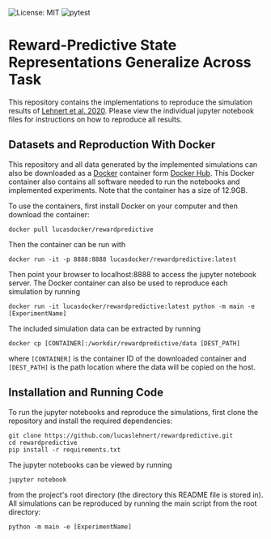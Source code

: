 ![License: MIT](https://img.shields.io/badge/License-MIT-yellow.svg)
![pytest](https://github.com/lucaslehnert/rlutils/workflows/pytest/badge.svg)

# Reward-Predictive State Representations Generalize Across Task

This repository contains the implementations to reproduce the simulation results of [Lehnert et al. 2020][paper].
Please view the individual jupyter notebook files for instructions on how to reproduce all results.

## Datasets and Reproduction With Docker

This repository and all data generated by the implemented simulations can also be downloaded as a [Docker][docker] 
container form [Docker Hub][dockerhub]. This Docker container also contains all software needed to run the notebooks and implemented 
experiments. Note that the container has a size of 12.9GB.

To use the containers, first install Docker on your computer and then download the container:

```angular2
docker pull lucasdocker/rewardpredictive
```

Then the container can be run with

```angular2
docker run -it -p 8888:8888 lucasdocker/rewardpredictive:latest
```

Then point your browser to localhost:8888 to access the jupyter notebook server.
The Docker container can also be used to reproduce each simulation by running

```angular2
docker run -it lucasdocker/rewardpredictive:latest python -m main -e [ExperimentName]
```

The included simulation data can be extracted by running

```angular2
docker cp [CONTAINER]:/workdir/rewardpredictive/data [DEST_PATH]
```

where `[CONTAINER]` is the container ID of the downloaded container and `[DEST_PATH]` is the path location where the 
data will be copied on the host.

## Installation and Running Code

To run the jupyter notebooks and reproduce the simulations, first clone the repository and install the required 
dependencies:

```
git clone https://github.com/lucaslehnert/rewardpredictive.git
cd rewardpredictive
pip install -r requirements.txt
```

The jupyter notebooks can be viewed by running 

```
jupyter notebook
```

from the project's root directory (the directory this README file is stored in).
All simulations can be reproduced by running the main script from the root directory:

```
python -m main -e [ExperimentName]
```

[paper]: https://www.biorxiv.org/content/10.1101/653493v2
[docker]: https://www.docker.com/
[dockerhub]: https://hub.docker.com/r/lucasdocker/rewardpredictive
